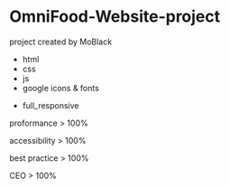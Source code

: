 # OmniFood-Website-project

project created by MoBlack

- html
- css
- js
- google icons & fonts

* full_responsive

<p>proformance   > 100%</p>
<p>accessibility > 100%</p>
<p>best practice > 100%</p>
<p>CEO           > 100%</p>
